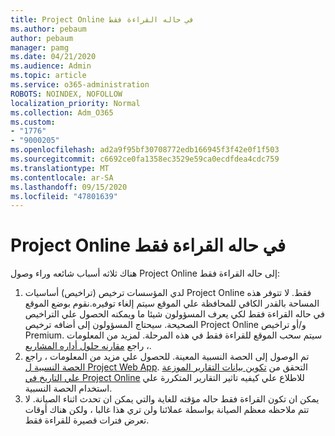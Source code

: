 ```yaml
---
title: Project Online في حاله القراءة فقط
ms.author: pebaum
author: pebaum
manager: pamg
ms.date: 04/21/2020
ms.audience: Admin
ms.topic: article
ms.service: o365-administration
ROBOTS: NOINDEX, NOFOLLOW
localization_priority: Normal
ms.collection: Adm_O365
ms.custom:
- "1776"
- "9000205"
ms.openlocfilehash: ad2a9f95bf30708772edb166945f3f42e0f1f503
ms.sourcegitcommit: c6692ce0fa1358ec3529e59ca0ecdfdea4cdc759
ms.translationtype: MT
ms.contentlocale: ar-SA
ms.lasthandoff: 09/15/2020
ms.locfileid: "47801639"
---
```

# <a name="project-online-is-in-a-read-only-state"></a>Project Online في حاله القراءة فقط

هناك ثلاثه أسباب شائعه وراء وصول Project Online إلى حاله القراءة فقط:

1. لدي المؤسسات ترخيص (تراخيص) أساسيات Project Online فقط. لا تتوفر هذه المساحة بالقدر الكافي للمحافظة علي الموقع سيتم إلغاء توفيره.نقوم بوضع الموقع في حاله القراءة فقط لكي يعرف المسؤولون شيئا ما ويمكنه الحصول علي التراخيص الصحيحة. سيحتاج المسؤولون إلى أضافه ترخيص Project Online و/أو تراخيص Premium. سيتم سحب الموقع للقراءة فقط في هذه المرحلة. لمزيد من المعلومات ، راجع [مقارنه حلول أداره المشاريع](https://products.office.com/project/compare-microsoft-project-management-software?tab=1).
2. تم الوصول إلى الحصة النسبية المعينة. للحصول علي مزيد من المعلومات ، راجع [الحصة النسبية ل Project Web App](https://docs.microsoft.com/projectonline/tune-project-online-performance#project-web-app-quota). التحقق من [تكوين بيانات التقارير الموزعة علي التاريخ في Project Online](https://docs.microsoft.com/ProjectOnline/configure-rollup-of-timephased-reporting-data-in-project-online) للاطلاع علي كيفيه تاثير التقارير المتكررة علي استخدام الحصة النسبية.
3. يمكن ان تكون القراءة فقط حاله مؤقته للغاية والتي يمكن ان تحدث اثناء الصيانة. لا تتم ملاحظه معظم الصيانة بواسطة عملائنا ولن تري هذا غالبا ، ولكن هناك أوقات تعرض فترات قصيرة للقراءة فقط.
